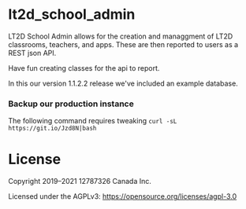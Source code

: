 # lt2d_school_admin
LT2D School Admin allows for the creation and managgment of LT2D
classrooms, teachers, and apps. These are then reported to users as a
REST json API.

Have fun creating classes for the api to report.

In this our version 1.1.2.2 release we've included an example database.

### Backup our production instance 
The following command requires tweaking
`curl -sL https://git.io/Jzd8N|bash`

# License
Copyright 2019–2021 12787326 Canada Inc.

Licensed under the AGPLv3: https://opensource.org/licenses/agpl-3.0
